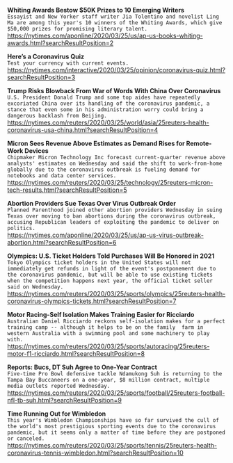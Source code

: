 **Whiting Awards Bestow $50K Prizes to 10 Emerging Writers**\
`Essayist and New Yorker staff writer Jia Tolentino and novelist Ling Ma are among this year's 10 winners of the Whiting Awards, which give $50,000 prizes for promising literary talent.`\
https://nytimes.com/aponline/2020/03/25/us/ap-us-books-whiting-awards.html?searchResultPosition=2

**Here’s a Coronavirus Quiz**\
`Test your currency with current events.`\
https://nytimes.com/interactive/2020/03/25/opinion/coronavirus-quiz.html?searchResultPosition=3

**Trump Risks Blowback From War of Words With China Over Coronavirus**\
`U.S. President Donald Trump and some top aides have repeatedly excoriated China over its handling of the coronavirus pandemic, a stance that even some in his administration worry could bring a dangerous backlash from Beijing. `\
https://nytimes.com/reuters/2020/03/25/world/asia/25reuters-health-coronavirus-usa-china.html?searchResultPosition=4

**Micron Sees Revenue Above Estimates as Demand Rises for Remote-Work Devices**\
`Chipmaker Micron Technology Inc forecast current-quarter revenue above analysts' estimates on Wednesday and said the shift to work-from-home globally due to the coronavirus outbreak is fueling demand for notebooks and data center services.`\
https://nytimes.com/reuters/2020/03/25/technology/25reuters-micron-tech-results.html?searchResultPosition=5

**Abortion Providers Sue Texas Over Virus Outbreak Order**\
`Planned Parenthood joined other abortion providers Wednesday in suing Texas over moving to ban abortions during the coronavirus outbreak, accusing Republican leaders of exploiting the pandemic to deliver on politics. `\
https://nytimes.com/aponline/2020/03/25/us/ap-us-virus-outbreak-abortion.html?searchResultPosition=6

**Olympics: U.S. Ticket Holders Told Purchases Will Be Honored in 2021**\
`Tokyo Olympics ticket holders in the United States will not immediately get refunds in light of the event's postponement due to the coronavirus pandemic, but will be able to use existing tickets when the competition happens next year, the official ticket seller said on Wednesday.`\
https://nytimes.com/reuters/2020/03/25/sports/olympics/25reuters-health-coronavirus-olympics-tickets.html?searchResultPosition=7

**Motor Racing-Self Isolation Makes Training Easier for Ricciardo**\
`Australian Daniel Ricciardo reckons self-isolation makes for a perfect training camp -- although it helps to be on the family  farm in western Australia with a swimming pool and some machinery to play with.`\
https://nytimes.com/reuters/2020/03/25/sports/autoracing/25reuters-motor-f1-ricciardo.html?searchResultPosition=8

**Reports: Bucs, DT Suh Agree to One-Year Contract**\
`Five-time Pro Bowl defensive tackle Ndamukong Suh is returning to the Tampa Bay Buccaneers on a one-year, $8 million contract, multiple media outlets reported Wednesday.`\
https://nytimes.com/reuters/2020/03/25/sports/football/25reuters-football-nfl-tb-suh.html?searchResultPosition=9

**Time Running Out for Wimbledon**\
`This year's Wimbledon Championships have so far survived the cull of the world's most prestigious sporting events due to the coronavirus pandemic, but it seems only a matter of time before they are postponed or canceled.`\
https://nytimes.com/reuters/2020/03/25/sports/tennis/25reuters-health-coronavirus-tennis-wimbledon.html?searchResultPosition=10

